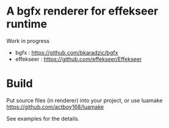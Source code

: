 A bgfx renderer for effekseer runtime
=====

Work in progress

* bgfx : https://github.com/bkaradzic/bgfx
* effekseer : https://github.com/effekseer/Effekseer

Build
=====

Put source files (in renderer) into your project, or use luamake https://github.com/actboy168/luamake

See examples for the details.
